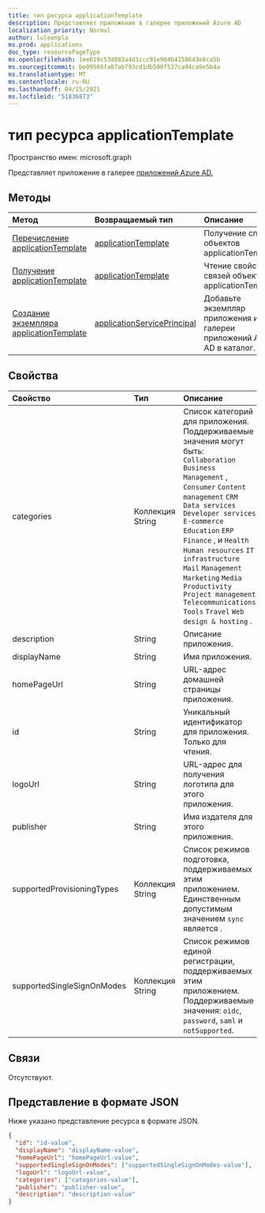 ```yaml
---
title: тип ресурса applicationTemplate
description: Представляет приложение в галерее приложений Azure AD
localization_priority: Normal
author: luleonpla
ms.prod: applications
doc_type: resourcePageType
ms.openlocfilehash: 1ee619c53d083a4d1ccc91e904b4158643e8ca5b
ms.sourcegitcommit: be09568fa07ab793cd1db500f537ca94ca9e5b4a
ms.translationtype: MT
ms.contentlocale: ru-RU
ms.lasthandoff: 04/15/2021
ms.locfileid: "51836873"
---
```

# <a name="applicationtemplate-resource-type"></a>тип ресурса applicationTemplate

Пространство имен: microsoft.graph

Представляет приложение в галерее [приложений Azure AD.](/azure/active-directory/saas-apps/tutorial-list)

## <a name="methods"></a>Методы

| Метод                                                                       | Возвращаемый тип                                                   | Описание                                                                                  |
| :--------------------------------------------------------------------------- | :------------------------------------------------------------ | :------------------------------------------------------------------------------------------- |
| [Перечисление applicationTemplate](../api/applicationtemplate-list.md)               | [applicationTemplate](applicationtemplate.md)                 | Получение списка объектов applicationTemplate.                                              |
| [Получение applicationTemplate](../api/applicationtemplate-get.md)                 | [applicationTemplate](applicationtemplate.md)                 | Чтение свойств и связей объекта applicationTemplate.                             |
| [Создание экземпляра applicationTemplate](../api/applicationtemplate-instantiate.md) | [applicationServicePrincipal](applicationserviceprincipal.md) | Добавьте экземпляр приложения из галереи приложений Azure AD в каталог. |

## <a name="properties"></a>Свойства

| Свойство                   | Тип              | Описание                                                                                                                                                                                                                                                                                                                                                                                                                                     |
| :------------------------- | :---------------- | :---------------------------------------------------------------------------------------------------------------------------------------------------------------------------------------------------------------------------------------------------------------------------------------------------------------------------------------------------------------------------------------------------------------------------------------------- |
| categories                 | Коллекция String | Список категорий для приложения. Поддерживаемые значения могут быть: `Collaboration` `Business Management` , `Consumer` `Content management` `CRM` `Data services` `Developer services` `E-commerce` `Education` `ERP` `Finance` , и `Health` `Human resources` `IT infrastructure` `Mail` `Management` `Marketing` `Media` `Productivity` `Project management` `Telecommunications` `Tools` `Travel` `Web design & hosting` . |
| description                | String            | Описание приложения.                                                                                                                                                                                                                                                                                                                                                                                                               |
| displayName                | String            | Имя приложения.                                                                                                                                                                                                                                                                                                                                                                                                                    |
| homePageUrl                | String            | URL-адрес домашней страницы приложения.                                                                                                                                                                                                                                                                                                                                                                                                           |
| id                         | String            | Уникальный идентификатор для приложения. Только для чтения.                                                                                                                                                                                                                                                                                                                                                                                               |
| logoUrl                    | String            | URL-адрес для получения логотипа для этого приложения.                                                                                                                                                                                                                                                                                                                                                                                                   |
| publisher                  | String            | Имя издателя для этого приложения.                                                                                                                                                                                                                                                                                                                                                                                                 |
| supportedProvisioningTypes | Коллекция String | Список режимов подготовка, поддерживаемых этим приложением. Единственным допустимым значением `sync` является .                                                                                                                                                                                                                                                                                                                                                   |
| supportedSingleSignOnModes | Коллекция String | Список режимов единой регистрации, поддерживаемых этим приложением. Поддерживаемые значения: `oidc`, `password`, `saml` и `notSupported`.                                                                                                                                                                                                                                                                                                            |

## <a name="relationships"></a>Связи

Отсутствуют.

## <a name="json-representation"></a>Представление в формате JSON

Ниже указано представление ресурса в формате JSON.

<!-- {
  "blockType": "resource",
  "optionalProperties": [

  ],
  "@odata.type": "microsoft.graph.applicationTemplate",
  "keyProperty": "id"
}-->

```json
{
  "id": "id-value",
  "displayName": "displayName-value",
  "homePageUrl": "homePageUrl-value",
  "supportedSingleSignOnModes": ["supportedSingleSignOnModes-value"],
  "logoUrl": "logoUrl-value",
  "categories": ["categories-value"],
  "publisher": "publisher-value",
  "description": "description-value"
}
```

<!-- uuid: 16cd6b66-4b1a-43a1-adaf-3a886856ed98
2019-02-04 14:57:30 UTC -->
<!-- {
  "type": "#page.annotation",
  "description": "applicationTemplate resource",
  "keywords": "",
  "section": "documentation",
  "tocPath": ""
}-->
